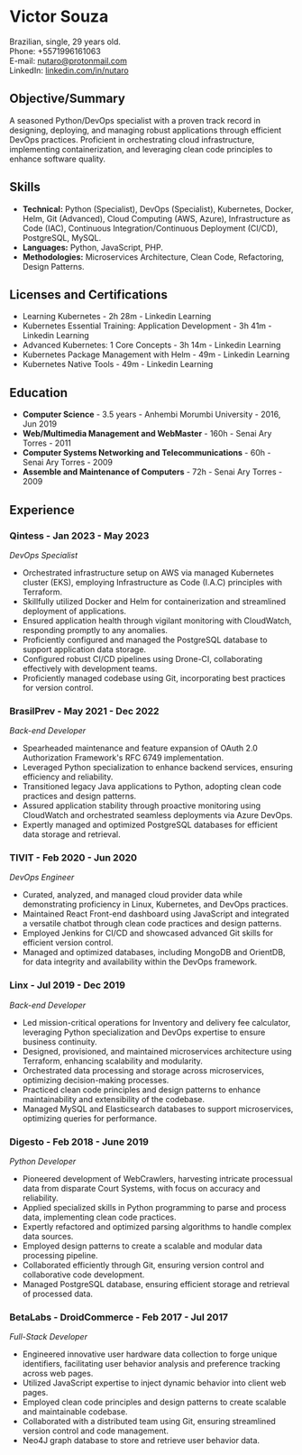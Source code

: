 # Victor Souza
Brazilian, single, 29 years old.  
Phone: +5571996161063  
E-mail: nutaro@protonmail.com  
LinkedIn: [linkedin.com/in/nutaro](https://www.linkedin.com/in/nutaro/)

## Objective/Summary
A seasoned Python/DevOps specialist with a proven track record in designing, deploying, and managing robust applications through efficient DevOps practices. Proficient in orchestrating cloud infrastructure, implementing containerization, and leveraging clean code principles to enhance software quality.

## Skills
- **Technical:** Python (Specialist), DevOps (Specialist), Kubernetes, Docker, Helm, Git (Advanced), Cloud Computing (AWS, Azure), Infrastructure as Code (IAC), Continuous Integration/Continuous Deployment (CI/CD), PostgreSQL, MySQL.
- **Languages:** Python, JavaScript, PHP.
- **Methodologies:** Microservices Architecture, Clean Code, Refactoring, Design Patterns.

## Licenses and Certifications
- Learning Kubernetes - 2h 28m - Linkedin Learning
- Kubernetes Essential Training: Application Development - 3h 41m - Linkedin Learning
- Advanced Kubernetes: 1 Core Concepts - 3h 14m - Linkedin Learning
- Kubernetes Package Management with Helm - 49m - Linkedin Learning
- Kubernetes Native Tools - 49m - Linkedin Learning

## Education
- **Computer Science** - 3.5 years - Anhembi Morumbi University - 2016, Jun 2019
- **Web/Multimedia Management and WebMaster** - 160h - Senai Ary Torres - 2011
- **Computer Systems Networking and Telecommunications** - 60h - Senai Ary Torres - 2009
- **Assemble and Maintenance of Computers** - 72h - Senai Ary Torres - 2009

## Experience

### Qintess - Jan 2023 - May 2023
*DevOps Specialist*
- Orchestrated infrastructure setup on AWS via managed Kubernetes cluster (EKS), employing Infrastructure as Code (I.A.C) principles with Terraform.
- Skillfully utilized Docker and Helm for containerization and streamlined deployment of applications.
- Ensured application health through vigilant monitoring with CloudWatch, responding promptly to any anomalies.
- Proficiently configured and managed the PostgreSQL database to support application data storage.
- Configured robust CI/CD pipelines using Drone-CI, collaborating effectively with development teams.
- Proficiently managed codebase using Git, incorporating best practices for version control.

### BrasilPrev - May 2021 - Dec 2022
*Back-end Developer*
- Spearheaded maintenance and feature expansion of OAuth 2.0 Authorization Framework's RFC 6749 implementation.
- Leveraged Python specialization to enhance backend services, ensuring efficiency and reliability.
- Transitioned legacy Java applications to Python, adopting clean code practices and design patterns.
- Assured application stability through proactive monitoring using CloudWatch and orchestrated seamless deployments via Azure DevOps.
- Expertly managed and optimized PostgreSQL databases for efficient data storage and retrieval.

### TIVIT - Feb 2020 - Jun 2020
*DevOps Engineer*
- Curated, analyzed, and managed cloud provider data while demonstrating proficiency in Linux, Kubernetes, and DevOps practices.
- Maintained React Front-end dashboard using JavaScript and integrated a versatile chatbot through clean code practices and design patterns.
- Employed Jenkins for CI/CD and showcased advanced Git skills for efficient version control.
- Managed and optimized databases, including MongoDB and OrientDB, for data integrity and availability within the DevOps framework.

### Linx - Jul 2019 - Dec 2019
*Back-end Developer*
- Led mission-critical operations for Inventory and delivery fee calculator, leveraging Python specialization and DevOps expertise to ensure business continuity.
- Designed, provisioned, and maintained microservices architecture using Terraform, enhancing scalability and modularity.
- Orchestrated data processing and storage across microservices, optimizing decision-making processes.
- Practiced clean code principles and design patterns to enhance maintainability and extensibility of the codebase.
- Managed MySQL and Elasticsearch databases to support microservices, optimizing queries for performance.

### Digesto - Feb 2018 - June 2019
*Python Developer*
- Pioneered development of WebCrawlers, harvesting intricate processual data from disparate Court Systems, with focus on accuracy and reliability.
- Applied specialized skills in Python programming to parse and process data, implementing clean code practices.
- Expertly refactored and optimized parsing algorithms to handle complex data sources.
- Employed design patterns to create a scalable and modular data processing pipeline.
- Collaborated efficiently through Git, ensuring version control and collaborative code development.
- Managed PostgreSQL database, ensuring efficient storage and retrieval of processed data.

### BetaLabs - DroidCommerce - Feb 2017 - Jul 2017
*Full-Stack Developer*
- Engineered innovative user hardware data collection to forge unique identifiers, facilitating user behavior analysis and preference tracking across web pages.
- Utilized JavaScript expertise to inject dynamic behavior into client web pages.
- Employed clean code principles and design patterns to create scalable and maintainable codebase.
- Collaborated with a distributed team using Git, ensuring streamlined version control and code management.
- Neo4J graph database to store and retrieve user behavior data.
